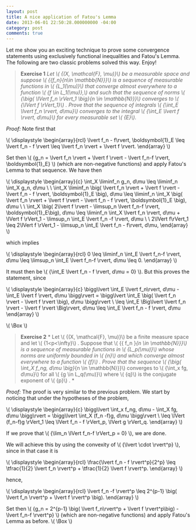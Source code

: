 ```yaml
---
layout: post
title: A nice application of Fatou's Lemma
date: 2013-06-01 22:50:28.000000000 -04:00
category: post
comments: true
---
```


Let me show you an exciting technique to prove some convergence statements using exclusively functional inequalities and Fatou's Lemma. The following are two classic problems solved this way. Enjoy!

>**Exercise 1** *Let \\( {(X, \mathcal{F}, \mu)}\\)  be a measurable space and suppose \\( {\{f_n\}_{n\in \mathbb{N}}}\\)  is a sequence of measurable functions in \\( {L_1(\mu)}\\)  that converge almost everywhere to a function \\( {f \in L_1(\mu)},\\)  and such that the sequence of norms \\( {\big\{ \lVert f_n \rVert_1 \big\}_{n \in \mathbb{N}}}\\)  converges to \\( {\lVert f \rVert_1}\\) . Prove that the sequence of integrals \\( {\int_E \lvert f_n \rvert\, d\mu}\\)  converges to the integral \\( {\int_E \lvert f \rvert\, d\mu}\\)  for every measurable set \\( {E}\\).*

*Proof:*  Note first that

\\( \displaystyle  \begin{array}{rcl}  \lvert f_n - f\rvert\, \boldsymbol{1}_E \leq \lvert f_n - f \rvert \leq \lvert f_n \rvert + \lvert f \rvert. \end{array}  \\)

Set then \\( {g_n = \lvert f_n \rvert + \lvert f \rvert - \lvert f_n-f \rvert\, \boldsymbol{1}_E} \\) (which are non-negative functions) and apply Fatou's Lemma to that sequence. We have then

\\( \displaystyle  \begin{array}{c}  \int_X \liminf_n g_n\, d\mu \leq \liminf_n \int_X g_n\, d\mu \\ \\ \int_X \liminf_n \big( \lvert f_n \rvert + \lvert f \rvert - \lvert f_n - f \rvert\, \boldsymbol{1}_E \big)\, d\mu \leq \liminf_n \int_X \big( \lvert f_n \rvert + \lvert f \rvert - \lvert f_n - f \rvert\, \boldsymbol{1}_E \big)\, d\mu \\ \\ \int_X \big( 2\lvert f \rvert - \limsup_n \lvert f_n-f \rvert\, \boldsymbol{1}_E\big)\, d\mu \leq \liminf_n \int_X \lvert f_n \rvert\, d\mu + \lVert f \rVert_1 - \limsup_n \int_E \lvert f_n -f \rvert\, d\mu \\ \\ 2\lVert f\rVert_1 \leq 2\lVert f \rVert_1 - \limsup_n \int_E \lvert f_n - f\rvert\, d\mu, \end{array}  \\)

which implies

\\( \displaystyle  \begin{array}{rcl}  0 \leq \liminf_n \int_E \lvert f_n-f \rvert\, d\mu \leq \limsup_n \int_E \lvert f_n-f \rvert\, d\mu \leq 0. \end{array}  \\)

It must then be \\( {\int_E \lvert f_n - f \rvert\, d\mu = 0} \\). But this proves the statement, since

\\( \displaystyle  \begin{array}{c}  \bigg\lvert \int_E \lvert f_n\rvert\, d\mu - \int_E \lvert f \rvert\, d\mu \bigg\rvert = \bigg\lvert \int_E \big( \lvert f_n \rvert - \lvert f \rvert \big)\, d\mu \bigg\rvert \\  \leq \int_E \Big\lvert \lvert f_n \rvert - \lvert f \rvert \Big\rvert\, d\mu \leq \int_E \lvert f_n - f \rvert\, d\mu \end{array}  \\)

\\( \Box \\)

> **Exercise 2** * Let \\( {(X, \mathcal{F}, \mu)}\\)  be a finite measure space and let \\( {1&lt;p&lt;\infty}\\) . Suppose that \\( {\{ f_n \}_{n \in \mathbb{N}}}\\)  is a sequence of measurable functions in \\( {L_p(\mu)}\\)  whose norms are uniformly bounded in \\( {n}\\)  and which converge almost everywhere to a function \\( {f}\\) . Prove that the sequence \\( {\big\{ \int_X f_ng\, d\mu \big\}_{n \in \mathbb{N}}}\\)  converges to \\( {\int_x fg\, d\mu}\\)  for all \\( {g \in L_q(\mu)}\\)  where \\( {q}\\)  is the conjugate exponent of \\( {p}\\) . *

*Proof:*  The proof is very similar to the previous problem. We start by noticing that under the hypotheses of the problem,

\\( \displaystyle  \begin{array}{c}  \bigg\lvert \int_x f_ng\, d\mu - \int_X fg\, d\mu \bigg\rvert = \bigg\lvert \int_X (f_n -f)g\, d\mu \bigg\rvert \\ \leq \lVert (f_n-f)g \rVert_1 \leq \lVert f_n - f \rVert_p\, \lVert g \rVert_q. \end{array}  \\)

If we prove that \\( {\lim_n \lVert f_n-f \rVert_p = 0} \\), we are done.

We will achieve this by using the convexity of \\( {\lvert \cdot \rvert^p} \\), since in that case it is

\\( \displaystyle  \begin{array}{rcl}  \frac{\lvert f_n - f \rvert^p}{2^p} \leq \tfrac{1}{2} \lvert f_n \rvert^p + \tfrac{1}{2} \lvert f \rvert^p. \end{array}  \\)

hence,

\\( \displaystyle  \begin{array}{rcl}  \lvert f_n -f \rvert^p \leq 2^{p-1} \big( \lvert f_n \rvert^p + \lvert f \rvert^p \big). \end{array}  \\)

Set then \\( {g_n = 2^{p-1} \big( \lvert f_n\rvert^p + \lvert f \rvert^p\big) - \lvert f_n-f \rvert^p} \\) (which are non-negative functions) and apply Fatou's Lemma as before. \\( \Box \\)

